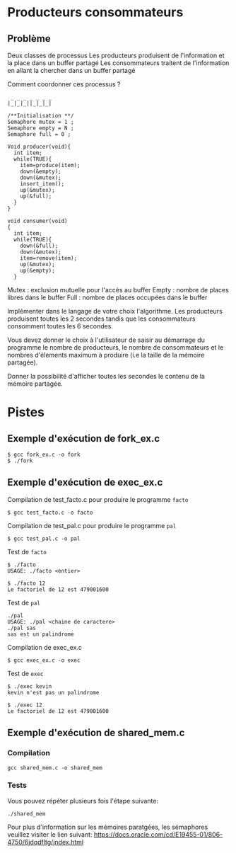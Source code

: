 # Producteurs consommateurs
## Problème
Deux classes de processus
Les producteurs produisent de l'information et la place dans un
buffer partagé
Les consommateurs traitent de l'information en allant la chercher
dans un buffer partagé

Comment coordonner ces processus ?

```
 _ _ _ _ _ _ _
|_|_|_||_|_|_|

```

```
/**Initialisation **/
Semaphore mutex = 1 ;
Semaphore empty = N ;
Semaphore full = 0 ;

Void producer(void){
  int item;
  while(TRUE){
    item=produce(item);
    down(&empty);
    down(&mutex);
    insert_item();
    up(&mutex);
    up(&full);
  }
}
```

```
void consumer(void)
{
  int item;
  while(TRUE){
    down(&full);
    down(&mutex);
    item=remove(item);
    up(&mutex);
    up(&empty);
  }
```

Mutex : exclusion mutuelle pour l'accès au buffer
Empty : nombre de places libres dans le buffer
Full : nombre de places occupées dans le buffer

Implémenter dans le langage de votre choix l'algorithme. Les producteurs produisent
toutes les 2 secondes tandis que les consommateurs consomment toutes les 6 secondes.

Vous devez donner le choix à l'utilisateur de saisir au démarrage du programme le
nombre de producteurs, le nombre de consommateurs et le nombres d'élements maximum 
à produire (i.e la taille de la mémoire partagée).

Donner la possibilité d'afficher toutes les secondes le contenu de la mémoire partagée.


# Pistes

## Exemple d'exécution de fork_ex.c

```
$ gcc fork_ex.c -o fork
$ ./fork
```

## Exemple d'exécution de exec_ex.c
Compilation de test_facto.c pour produire le programme `facto`

``` 
$ gcc test_facto.c -o facto
```

Compilation de test_pal.c pour produire le programme `pal`

```
$ gcc test_pal.c -o pal
```

Test de `facto`

```
$ ./facto
USAGE: ./facto <entier>

$ ./facto 12
Le factoriel de 12 est 479001600
```

Test de `pal`

```
./pal 
USAGE: ./pal <chaine de caractere>
./pal sas
sas est un palindrome
```

Compilation de exec_ex.c

```
$ gcc exec_ex.c -o exec
```

Test de `exec`

```
$ ./exec kevin
kevin n'est pas un palindrome

$ ./exec 12
Le factoriel de 12 est 479001600

```

## Exemple d'exécution de shared_mem.c
### Compilation

```
gcc shared_mem.c -o shared_mem

```

### Tests
Vous pouvez répéter plusieurs fois l'étape suivante:

```
./shared_mem
```

Pour plus d'information sur les mémoires paratgées, les sémaphores veuillez
visiter le lien suivant: https://docs.oracle.com/cd/E19455-01/806-4750/6jdqdfltg/index.html



